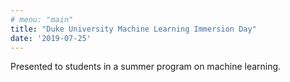 ```yaml
---
# menu: "main"
title: "Duke University Machine Learning Immersion Day"
date: '2019-07-25'
---
```


Presented to students in a summer program on machine learning. 
